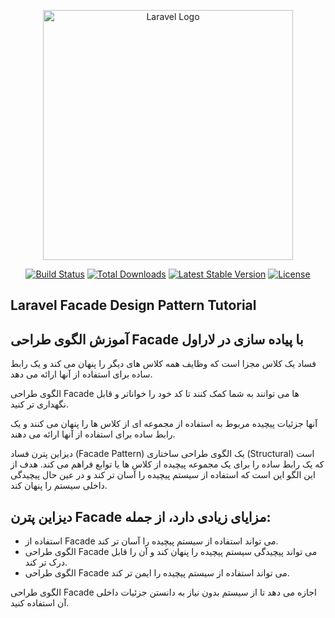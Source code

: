 <p align="center"><a href="https://laravel.com" target="_blank"><img src="https://raw.githubusercontent.com/laravel/art/master/logo-lockup/5%20SVG/2%20CMYK/1%20Full%20Color/laravel-logolockup-cmyk-red.svg" width="400" alt="Laravel Logo"></a></p>

<p align="center">
<a href="https://github.com/laravel/framework/actions"><img src="https://github.com/laravel/framework/workflows/tests/badge.svg" alt="Build Status"></a>
<a href="https://packagist.org/packages/laravel/framework"><img src="https://img.shields.io/packagist/dt/laravel/framework" alt="Total Downloads"></a>
<a href="https://packagist.org/packages/laravel/framework"><img src="https://img.shields.io/packagist/v/laravel/framework" alt="Latest Stable Version"></a>
<a href="https://packagist.org/packages/laravel/framework"><img src="https://img.shields.io/packagist/l/laravel/framework" alt="License"></a>
</p>

## Laravel Facade Design Pattern Tutorial
## آموزش الگوی طراحی Facade با پیاده سازی در لاراول

فساد یک کلاس مجزا است که وظایف همه کلاس های دیگر را پنهان می کند و یک رابط ساده برای استفاده از آنها ارائه می دهد.

الگوی طراحی Facade ها می توانند به شما کمک کنند تا کد خود را خواناتر و قابل نگهداری تر کنید.

آنها جزئیات پیچیده مربوط به استفاده از مجموعه ای از کلاس ها را پنهان می کنند و یک رابط ساده برای استفاده از آنها ارائه می دهند.

دیزاین پترن فساد (Facade Pattern) یک الگوی طراحی ساختاری (Structural) است که یک رابط ساده را برای
یک مجموعه پیچیده از کلاس ها یا توابع فراهم می کند.
هدف از این الگو این است که استفاده از سیستم پیچیده را آسان تر کند
و در عین حال پیچیدگی داخلی سیستم را پنهان کند.

## دیزاین پترن Facade مزایای زیادی دارد، از جمله:
- استفاده از Facade می تواند استفاده از سیستم پیچیده را آسان تر کند.
- الگوی طراحی Facade می تواند پیچیدگی سیستم پیچیده را پنهان کند و آن را قابل درک تر کند.
- الگوی طراحی Facade می تواند استفاده از سیستم پیچیده را ایمن تر کند.

الگوی طراحی Facade اجازه می دهد تا از سیستم بدون نیاز به دانستن جزئیات داخلی آن استفاده کنید.




